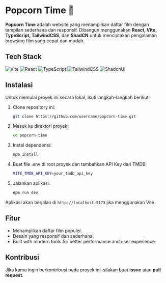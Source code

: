 # Popcorn Time 🍿

**Popcorn Time** adalah website yang menampilkan daftar film dengan tampilan sederhana dan responsif. Dibangun menggunakan **React, Vite, TypeScript, TailwindCSS**, dan **ShadCN** untuk menciptakan pengalaman browsing film yang cepat dan mudah.

## Tech Stack

![Vite](https://img.shields.io/badge/Vite-646CFF?style=for-the-badge&logo=Vite&logoColor=white)
![React](https://img.shields.io/badge/react-%2320232a.svg?style=for-the-badge&logo=react&logoColor=%2361DAFB)
![TypeScript](https://img.shields.io/badge/typescript-%23007ACC.svg?style=for-the-badge&logo=typescript&logoColor=white)
![TailwindCSS](https://img.shields.io/badge/tailwindcss-%2338B2AC.svg?style=for-the-badge&logo=tailwind-css&logoColor=white)
![ShadcnUI](https://img.shields.io/badge/shadcn/ui-000000?style=for-the-badge&logo=shadcn/ui&logoColor=white)

## Instalasi

Untuk memulai proyek ini secara lokal, ikuti langkah-langkah berikut:

1. Clone repository ini:

   ```bash
   git clone https://github.com/username/popcorn-time.git
   ```

2. Masuk ke direktori proyek:

   ```bash
   cd popcorn-time
   ```

3. Instal dependensi:

   ```bash
   npm install
   ```

4. Buat file .env di root proyek dan tambahkan API Key dari TMDB:

   ```bash
   VITE_TMDB_API_KEY=your_tmdb_api_key
   ```

5. Jalankan aplikasi:
   ```bash
   npm run dev
   ```

Aplikasi akan berjalan di `http://localhost:5173` jika menggunakan Vite.

## Fitur

- Menampilkan daftar film populer.
- Desain yang responsif dan sederhana.
- Built with modern tools for better performance and user experience.

## Kontribusi

Jika kamu ingin berkontribusi pada proyek ini, silakan buat **issue** atau **pull request**.
